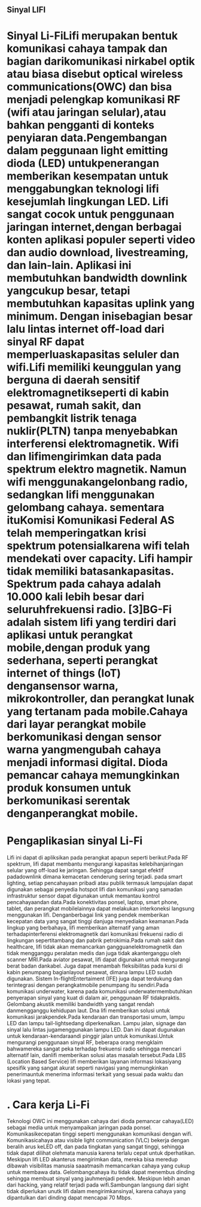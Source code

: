 ## Sinyal LIFI
 # Sinyal Li-FiLifi   merupakan   bentuk   komunikasi   cahaya   tampak   dan   bagian   darikomunikasi   nirkabel   optik   atau   biasa   disebut  optical wireless communications(OWC) dan bisa menjadi pelengkap komunikasi RF (wifi atau jaringan selular),atau bahkan pengganti di konteks penyiaran data.Pengembangan   dalam   peggunaan  light emitting dioda  (LED)   untukpenerangan   memberikan   kesempatan   untuk   menggabungkan   teknologi   lifi   kesejumlah lingkungan LED. Lifi sangat cocok untuk penggunaan jaringan internet,dengan berbagai konten aplikasi populer seperti video dan audio download, livestreaming,   dan   lain-lain.  Aplikasi   ini   membutuhkan   bandwidth   downlink   yangcukup  besar,  tetapi membutuhkan  kapasitas  uplink yang  minimum. Dengan inisebagian   besar   lalu   lintas   internet   off-load   dari   sinyal   RF   dapat   memperluaskapasitas seluler dan wifi.Lifi memiliki keunggulan yang berguna di daerah sensitif elektromagnetikseperti   di   kabin   pesawat,   rumah   sakit,   dan   pembangkit   listrik   tenaga   nuklir(PLTN)   tanpa   menyebabkan   interferensi   elektromagnetik.   Wifi   dan   lifimengirimkan  data  pada spektrum elektro  magnetik.   Namun  wifi menggunakangelonbang radio, sedangkan lifi menggunakan gelombang cahaya. sementara ituKomisi Komunikasi Federal AS telah memperingatkan krisi spektrum potensialkarena wifi telah  mendekati  over capacity. Lifi hampir  tidak  memiliki batasankapasitas.   Spektrum   pada   cahaya   adalah   10.000   kali   lebih   besar   dari   seluruhfrekuensi radio. [3]BG-Fi adalah sistem lifi yang terdiri dari aplikasi untuk perangkat mobile,dengan produk yang sederhana, seperti perangkat internet of things (IoT) dengansensor warna, mikrokontroller, dan perangkat lunak yang tertanam pada mobile.Cahaya  dari  layar   perangkat  mobile  berkomunikasi  dengan   sensor  warna  yangmengubah   cahaya   menjadi   informasi   digital.   Dioda   pemancar   cahaya memungkinkan   produk   konsumen   untuk   berkomunikasi   serentak   denganperangkat mobile.
 # Pengaplikasian sinyal Li-Fi
 Lifi ini dapat di apliksikan pada perangkat apapun seperti berikut:Pada   RF   spektrum,   lifi   dapat   membantu   mengurangi   kapasitas   kelebihanjaringan   selular   yang   off-load   ke  jaringan.   Sehingga   dapat  sangat  efektif   padadownlink dimana kemacetan cenderung sering terjadi.
 pada smart lighting, setiap pencahayaan pribadi atau publik termasuk lampujalan dapat digunakan sebagai penyedia hotspot lifi dan komunikasi yang samadan infrastruktur sensor dapat digunakan untuk memantau kontrol pencahayaandan data.Pada konektivitas ponsel, laptop,  smart phone, tablet, dan perangkat mobilelainnya   dapat   melakukan   interkoneksi   langsung   menggunakan   lifi.   Denganberbagai link yang pendek memberikan kecepatan data yang sangat tinggi danjuga menyediakan keamanan.Pada lingkup yang berbahaya, lifi memberikan alternatif yang aman terhadapinterferensi elektromagnetik dari komunikasi frekuensi radio di lingkungan sepertitambang dan pabrik petrokimia.Pada   rumah   sakit   dan   healthcare,   lifi   tidak   akan   memancarkan   gangguanelektromagnetik   dan   tidak   mengganggu   peralatan   medis   dan   juga   tidak   akanterganggu oleh scanner MRI.Pada aviator pesawat, lifi dapat digunakan untuk mengurangi berat badan dankabel. Juga dapat menambah fleksibilitas pada kursi di kabin penumpang bagianlayout  pesawat,   dimana   lampu   LED   sudah   digunakan.   Sistem   In-flightEntertaiment  (IFE)   juga   dapat   terdukung   dan   terintegrasi   dengan   perangkatmobile penumpang itu sendiri.Pada   komunikasi   underwater,   karena   pada   komunikasi   underwatermembutuhkan penyerapan sinyal yang kuat di dalam air, penggunaan RF tidakpraktis.   Gelombang   akustik   memiliki   bandwidth   yang   sangat   rendah   danmengganggu kehidupan laut. Dna lifi memberikan solusi untuk komunikasi jarakpendek.Pada   kendaraan   dan   transportasi   umum,   lampu   LED   dan   lampu  tail-lightsedang   diperkenalkan.   Lampu   jalan,   signage   dan   sinyal   lalu   lintas   jugamenggunakan lampu LED. Dan ini dapat dugunakan untuk kendaraan-kendaraandi pinggir jalan untuk komunikasi.Untuk mengurangi penggunaan sinyal RF, beberapa orang mengklaim bahwamereka sangat peka terhadap frekuensi radio sehingga mencari alternatif lain, danlifi memberikan solusi atas masalah tersebut.Pada LBS (Location Based Service) lifi memberikan layanan informasi lokasiyang spesifik yang sangat akurat seperti navigasi yang memungkinkan penerimauntuk menerima informasi terkait yang sesuai pada waktu dan lokasi yang tepat.
 # . Cara kerja Li-Fi
 Teknologi OWC ini menggunakan cahaya dari dioda pemancar cahaya(LED)   sebagai   media   untuk   menyampaikan   jaringan   pada   ponsel.   Komunikasikecepatan   tinggi   seperti   menggunakan   komunikasi   dengan   wifi.   Komunikasicahaya atau  visible light communication (VLC) bekerja dengan beralih arus keLED off, dan pada tingkatan yang sangat tinggi, sehingga tidak dapat dilihat olehmata manusia karena terlalu cepat untuk dperhatikan. Meskipun lifi LED akanterus mengirimkan data, mereka bisa meredup dibawah visibilitas manusia saaatmasih   memancarkan     cahaya   yang   cukup   untuk   membawa   data.   Gelombangcahaya itu  tidak  dapat menembus  dinding sehingga membuat sinyal yang jauhmenjadi pendek. Meskipun lebih aman dari hacking, yang relatif terjadi pada wifi.Sambungan langsung dari sight tidak diperlukan unutk lifi dalam mengirimkansinyal, karena cahaya yang dipantulkan dari dinding dapat mencapai 70 Mbps.
